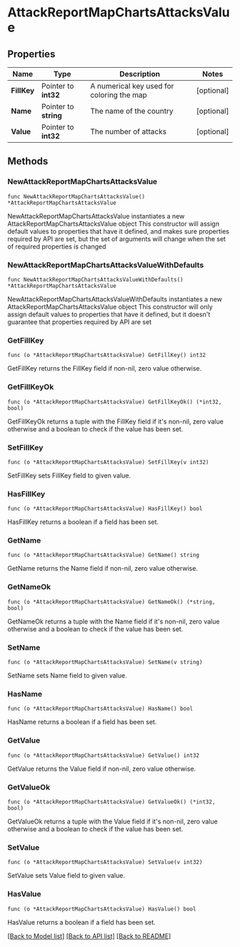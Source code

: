 # AttackReportMapChartsAttacksValue

## Properties

Name | Type | Description | Notes
------------ | ------------- | ------------- | -------------
**FillKey** | Pointer to **int32** | A numerical key used for coloring the map | [optional] 
**Name** | Pointer to **string** | The name of the country | [optional] 
**Value** | Pointer to **int32** | The number of attacks | [optional] 

## Methods

### NewAttackReportMapChartsAttacksValue

`func NewAttackReportMapChartsAttacksValue() *AttackReportMapChartsAttacksValue`

NewAttackReportMapChartsAttacksValue instantiates a new AttackReportMapChartsAttacksValue object
This constructor will assign default values to properties that have it defined,
and makes sure properties required by API are set, but the set of arguments
will change when the set of required properties is changed

### NewAttackReportMapChartsAttacksValueWithDefaults

`func NewAttackReportMapChartsAttacksValueWithDefaults() *AttackReportMapChartsAttacksValue`

NewAttackReportMapChartsAttacksValueWithDefaults instantiates a new AttackReportMapChartsAttacksValue object
This constructor will only assign default values to properties that have it defined,
but it doesn't guarantee that properties required by API are set

### GetFillKey

`func (o *AttackReportMapChartsAttacksValue) GetFillKey() int32`

GetFillKey returns the FillKey field if non-nil, zero value otherwise.

### GetFillKeyOk

`func (o *AttackReportMapChartsAttacksValue) GetFillKeyOk() (*int32, bool)`

GetFillKeyOk returns a tuple with the FillKey field if it's non-nil, zero value otherwise
and a boolean to check if the value has been set.

### SetFillKey

`func (o *AttackReportMapChartsAttacksValue) SetFillKey(v int32)`

SetFillKey sets FillKey field to given value.

### HasFillKey

`func (o *AttackReportMapChartsAttacksValue) HasFillKey() bool`

HasFillKey returns a boolean if a field has been set.

### GetName

`func (o *AttackReportMapChartsAttacksValue) GetName() string`

GetName returns the Name field if non-nil, zero value otherwise.

### GetNameOk

`func (o *AttackReportMapChartsAttacksValue) GetNameOk() (*string, bool)`

GetNameOk returns a tuple with the Name field if it's non-nil, zero value otherwise
and a boolean to check if the value has been set.

### SetName

`func (o *AttackReportMapChartsAttacksValue) SetName(v string)`

SetName sets Name field to given value.

### HasName

`func (o *AttackReportMapChartsAttacksValue) HasName() bool`

HasName returns a boolean if a field has been set.

### GetValue

`func (o *AttackReportMapChartsAttacksValue) GetValue() int32`

GetValue returns the Value field if non-nil, zero value otherwise.

### GetValueOk

`func (o *AttackReportMapChartsAttacksValue) GetValueOk() (*int32, bool)`

GetValueOk returns a tuple with the Value field if it's non-nil, zero value otherwise
and a boolean to check if the value has been set.

### SetValue

`func (o *AttackReportMapChartsAttacksValue) SetValue(v int32)`

SetValue sets Value field to given value.

### HasValue

`func (o *AttackReportMapChartsAttacksValue) HasValue() bool`

HasValue returns a boolean if a field has been set.


[[Back to Model list]](HOW-TO.md#documentation-for-models) [[Back to API list]](HOW-TO.md#documentation-for-api-endpoints) [[Back to README]](HOW-TO.md)


